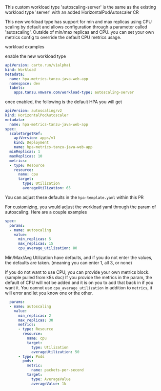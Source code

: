 This custom workload type 'autoscaling-server' is the same as the existing workload type 'server' with an added HorizontalPodAutoscaler CR


This new workload type has support for min and max replicas using CPU scaling by default and allows configuration through a parameter called 'autoscaling'. Outside of min/max replicas and CPU..you can set your own metrics config to override the default CPU metrics usage.

workload examples

enable the new workload type

``` yaml
apiVersion: carto.run/v1alpha1
kind: Workload
metadata:
  name: hpa-metrics-tanzu-java-web-app
  namespace: dev
  labels:
    apps.tanzu.vmware.com/workload-type: autoscaling-server
```


once enabled, the following is the default HPA you will get
```yaml
apiVersion: autoscaling/v2
kind: HorizontalPodAutoscaler
metadata:
  name: hpa-metrics-tanzu-java-web-app
spec:
  scaleTargetRef:
    apiVersion: apps/v1
    kind: Deployment
    name: hpa-metrics-tanzu-java-web-app
  minReplicas: 1
  maxReplicas: 10
  metrics:
  - type: Resource
    resource:
      name: cpu
      target:
        type: Utilization
        averageUtilization: 65
```

You can adjust these defaults in the `hpa-template.yaml` within this PR

For customizing, you would adjust the workload yaml through the param of autoscaling. Here are a couple examples
```yaml
spec:
  params:
  - name: autoscaling
    value:
      min_replicas: 5
      max_replicas: 15
      cpu_average_utilization: 80
```

Min/Max/Avg Utilization have defaults, and if you do not enter the values, the defaults are taken. (meaning you can enter 1, all 3, or none)


If you do not want to use CPU, you can provide your own metrics block. (sample pulled from k8s doc)
If you provide the metrics in the param, the default of CPU will not be added and it is on you to add that back in if you want it. You cannot use `cpu_average_utilization` in addition to `metrics`, it will error and let you know one or the other.

```yaml
  params:
  - name: autoscaling
    value:
      min_replicas: 2
      max_replicas: 30
      metrics:
      - type: Resource
        resource:
          name: cpu
          target:
            type: Utilization
            averageUtilization: 50
      - type: Pods
        pods:
          metric:
            name: packets-per-second
          target:
            type: AverageValue
            averageValue: 1k
```